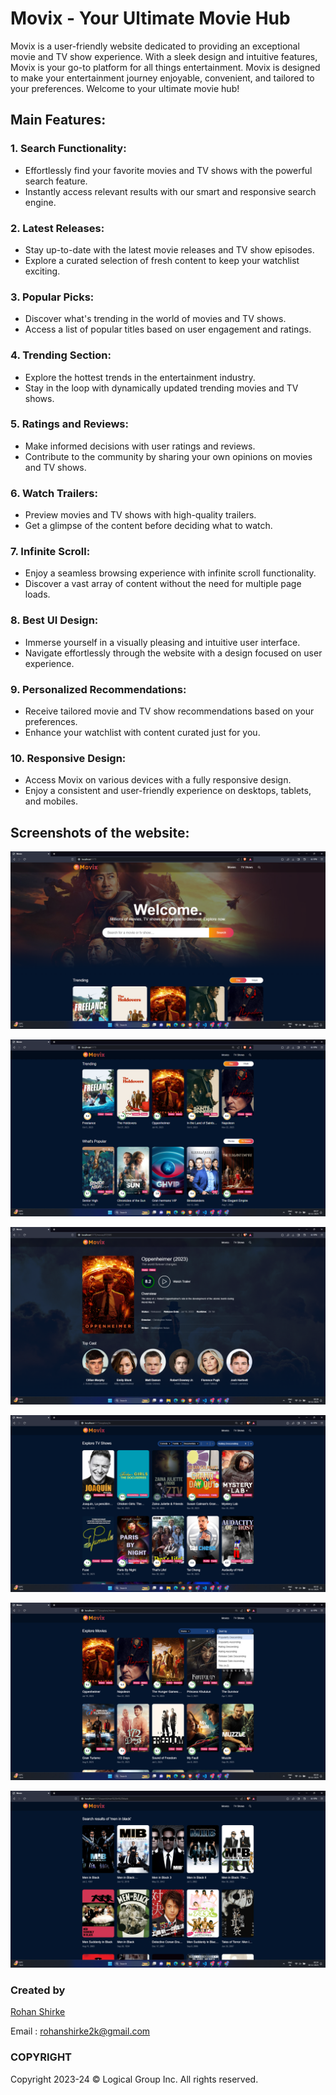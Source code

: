 # Movix - Your Ultimate Movie Hub

Movix is a user-friendly website dedicated to providing an exceptional movie and TV show experience. With a sleek design and intuitive features, Movix is your go-to platform for all things entertainment. Movix is designed to make your entertainment journey enjoyable, convenient, and tailored to your preferences. Welcome to your ultimate movie hub!


## Main Features:

### 1. **Search Functionality:**
   - Effortlessly find your favorite movies and TV shows with the powerful search feature.
   - Instantly access relevant results with our smart and responsive search engine.

### 2. **Latest Releases:**
   - Stay up-to-date with the latest movie releases and TV show episodes.
   - Explore a curated selection of fresh content to keep your watchlist exciting.

### 3. **Popular Picks:**
   - Discover what's trending in the world of movies and TV shows.
   - Access a list of popular titles based on user engagement and ratings.

### 4. **Trending Section:**
   - Explore the hottest trends in the entertainment industry.
   - Stay in the loop with dynamically updated trending movies and TV shows.

### 5. **Ratings and Reviews:**
   - Make informed decisions with user ratings and reviews.
   - Contribute to the community by sharing your own opinions on movies and TV shows.

### 6. **Watch Trailers:**
   - Preview movies and TV shows with high-quality trailers.
   - Get a glimpse of the content before deciding what to watch.

### 7. **Infinite Scroll:**
   - Enjoy a seamless browsing experience with infinite scroll functionality.
   - Discover a vast array of content without the need for multiple page loads.

### 8. **Best UI Design:**
   - Immerse yourself in a visually pleasing and intuitive user interface.
   - Navigate effortlessly through the website with a design focused on user experience.

### 9. **Personalized Recommendations:**
   - Receive tailored movie and TV show recommendations based on your preferences.
   - Enhance your watchlist with content curated just for you.

### 10. **Responsive Design:**
   - Access Movix on various devices with a fully responsive design.
   - Enjoy a consistent and user-friendly experience on desktops, tablets, and mobiles.


## Screenshots of the website:

![](images/1.png)

![](images/2.png)

![](images/3.png)

![](images/4.png)

![](images/5.png)

![](images/6.png)


### Created by
[Rohan Shirke](https://github.com/rohanshirke00)

Email : rohanshirke2k@gmail.com

### COPYRIGHT

Copyright 2023-24 © Logical Group Inc.
All rights reserved.
